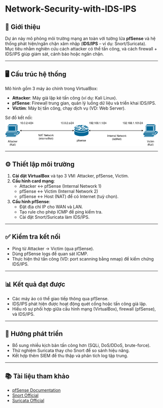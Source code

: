 # Network-Security-with-IDS-IPS

## 📌 Giới thiệu
Dự án này mô phỏng môi trường mạng an toàn với tường lửa **pfSense** và hệ thống phát hiện/ngăn chặn xâm nhập (**IDS/IPS** – ví dụ: Snort/Suricata).  
Mục tiêu nhằm nghiên cứu cách attacker có thể tấn công, và cách firewall + IDS/IPS giúp giám sát, cảnh báo hoặc ngăn chặn.

---

## 🖥️ Cấu trúc hệ thống
Mô hình gồm 3 máy ảo chính trong VirtualBox:

- **Attacker**: Máy giả lập kẻ tấn công (ví dụ: Kali Linux).  
- **pfSense**: Firewall trung gian, quản lý luồng dữ liệu và triển khai IDS/IPS.  
- **Victim**: Máy bị tấn công, chạy dịch vụ (VD: Web Server).  

Sơ đồ kết nối:
![Sơ đồ topology](Images/w2-general-topology.png)

---

## ⚙️ Thiết lập môi trường
1. **Cài đặt VirtualBox** và tạo 3 VM: Attacker, pfSense, Victim.  
2. **Cấu hình card mạng**:  
   - Attacker ↔ pfSense (Internal Network 1)  
   - pfSense ↔ Victim (Internal Network 2)  
   - pfSense ↔ Host (NAT) để có Internet (tuỳ chọn).  
3. **Cấu hình pfSense**:  
   - Đặt địa chỉ IP cho WAN và LAN.  
   - Tạo rule cho phép ICMP để ping kiểm tra.  
   - Cài đặt Snort/Suricata làm IDS/IPS.  

---

## ✅ Kiểm tra kết nối
- Ping từ Attacker → Victim (qua pfSense).  
- Dùng pfSense logs để quan sát ICMP.  
- Thực hiện thử tấn công (VD: port scanning bằng nmap) để kiểm chứng IDS/IPS.  

---

## 📊 Kết quả đạt được
- Các máy ảo có thể giao tiếp thông qua pfSense.  
- IDS/IPS phát hiện được hoạt động quét cổng hoặc tấn công giả lập.  
- Hiểu rõ sự phối hợp giữa cấu hình mạng (VirtualBox), firewall (pfSense), và IDS/IPS.  

---

## 🔮 Hướng phát triển
- Bổ sung nhiều kịch bản tấn công hơn (SQLi, DoS/DDoS, brute-force).  
- Thử nghiệm Suricata thay cho Snort để so sánh hiệu năng.  
- Kết hợp thêm SIEM để thu thập và phân tích log tập trung.  

---

## 📚 Tài liệu tham khảo
- [pfSense Documentation](https://docs.netgate.com/pfsense/en/latest/)  
- [Snort Official](https://www.snort.org/)  
- [Suricata Official](https://suricata.io/)  
